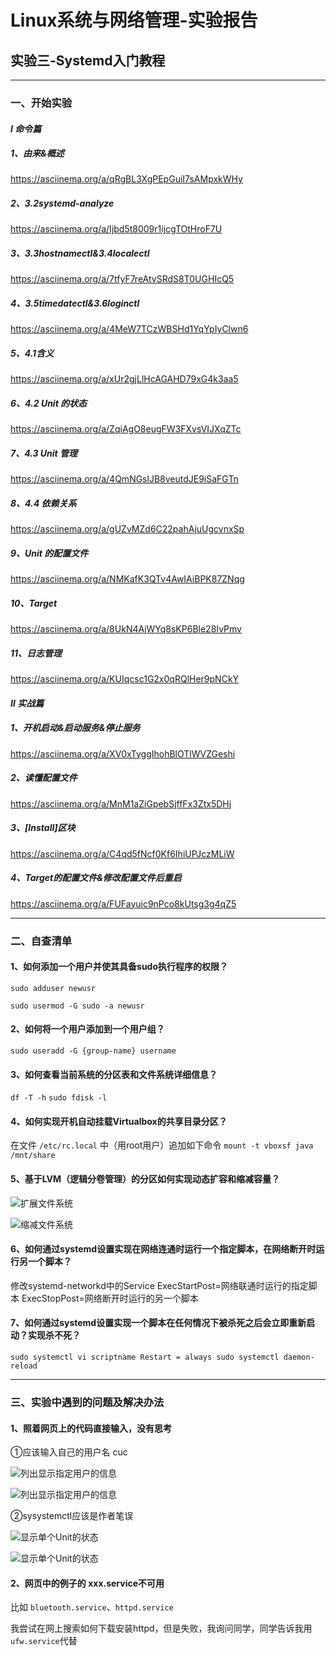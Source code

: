 # Linux系统与网络管理-实验报告

## 实验三-Systemd入门教程

---

### 一、开始实验

#### *Ⅰ 命令篇*

##### 1、由来&概述

https://asciinema.org/a/qRgBL3XgPEpGuiI7sAMpxkWHy

##### 2、3.2systemd-analyze

https://asciinema.org/a/Ijbd5t8009r1ijcgTOtHroF7U

##### 3、3.3hostnamectl&3.4localectl

https://asciinema.org/a/7tfyF7reAtvSRdS8T0UGHIcQ5

##### 4、3.5timedatectl&3.6loginctl

https://asciinema.org/a/4MeW7TCzWBSHd1YqYpIyClwn6

##### 5、4.1含义

https://asciinema.org/a/xUr2gjLlHcAGAHD79xG4k3aa5

##### 6、4.2 Unit 的状态

https://asciinema.org/a/ZqiAgO8eugFW3FXvsVIJXqZTc

##### 7、4.3 Unit 管理

https://asciinema.org/a/4QmNGslJB8veutdJE9iSaFGTn

##### 8、4.4 依赖关系

https://asciinema.org/a/gUZvMZd6C22pahAjuUgcvnxSp

##### 9、Unit 的配置文件

https://asciinema.org/a/NMKafK3QTv4AwIAiBPK87ZNqg

##### 10、Target

https://asciinema.org/a/8UkN4AjWYq8sKP6Ble28IvPmv

##### 11、日志管理

https://asciinema.org/a/KUIqcsc1G2x0qRQlHer9pNCkY

#### *Ⅱ 实战篇*

##### 1、开机启动&启动服务&停止服务

https://asciinema.org/a/XV0xTyggIhohBlOTlWVZGeshi

##### 2、读懂配置文件

https://asciinema.org/a/MnM1aZiGpebSjffFx3Ztx5DHj

##### 3、[Install]区块

https://asciinema.org/a/C4qd5fNcf0Kf6IhiUPJczMLiW

##### 4、Target的配置文件&修改配置文件后重启

https://asciinema.org/a/FUFayuic9nPco8kUtsg3g4qZ5

---

### 二、自查清单

#### 1、如何添加一个用户并使其具备sudo执行程序的权限？

```sudo adduser newusr```

```sudo usermod -G sudo -a newusr```

#### 2、如何将一个用户添加到一个用户组？

```sudo useradd -G {group-name} username```

#### 3、如何查看当前系统的分区表和文件系统详细信息？

```df -T -h```
```sudo fdisk -l```

#### 4、如何实现开机自动挂载Virtualbox的共享目录分区？

在文件 ```/etc/rc.local``` 中（用root用户）追加如下命令 ```mount -t vboxsf java /mnt/share```

#### 5、基于LVM（逻辑分卷管理）的分区如何实现动态扩容和缩减容量？

![扩展文件系统](./img/扩展文件系统.png)

![缩减文件系统](./img/缩减文件系统.png)

#### 6、如何通过systemd设置实现在网络连通时运行一个指定脚本，在网络断开时运行另一个脚本？

修改systemd-networkd中的Service ExecStartPost=网络联通时运行的指定脚本 ExecStopPost=网络断开时运行的另一个脚本

#### 7、如何通过systemd设置实现一个脚本在任何情况下被杀死之后会立即重新启动？实现杀不死？

```sudo systemctl vi scriptname Restart = always sudo systemctl daemon-reload```

---

### 三、实验中遇到的问题及解决办法

#### 1、照着网页上的代码直接输入，没有思考

①应该输入自己的用户名 cuc

![列出显示指定用户的信息](./img/列出显示指定用户的信息2.png)


![列出显示指定用户的信息](./img/列出显示指定用户的信息.png)

②sysystemctl应该是作者笔误

![显示单个Unit的状态](./img/显示单个Unit的状态2.png)

![显示单个Unit的状态](./img/显示单个Unit的状态.png)

#### 2、网页中的例子的 xxx.service不可用

比如 ```bluetooth.service```、```httpd.service```

我尝试在网上搜索如何下载安装httpd，但是失败，我询问同学，同学告诉我用```ufw.service```代替
